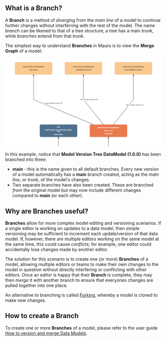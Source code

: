 ## What is a Branch?

A **Branch** is a method of diverging from the _main line_ of a model to continue further changes without interferring with the rest of the model. The name _branch_ can be likened to that of a tree structure; a tree has a main _trunk_, while _branches_ extend from that _trunk_.

The simplest way to understand **Branches** in Mauro is to view the **Merge Graph** of a model:

![Model branching example](merge-graph.png)

In this example, notice that **Model Version Tree DataModel (1.0.0)** has been branched into three:

* **main** - this is the name given to all default branches. Every new version of a model automatically has a **main** branch created, acting as the _main line_, or _trunk_, of the model's changes.
* Two separate branches have also been created. These are branched _from_ the original model but may now include different changes compared to **main** (or each other).

## Why are Branches useful?

**Branches** allow for more complex model editing and versioning scenarios. If a single editor is working on updates to a data model, then simple versioning may be sufficient to increment each update/version of that data model. If, however, there are multiple editors working on the same model at the same time, this could cause _conflicts_; for example, one editor could accidentally lose changes made by another editor.

The solution for this scenario is to create one (or more) **Branches** of a model, allowing multiple editors or teams to make their own changes to the model in question without directly interfering or conflicting with other editors. Once an editor is happy that their **Branch** is complete, they may then _merge_ it with another branch to ensure that everyones changes are pulled together into one place.

An alternative to branching is called [Forking](../fork/fork.md), whereby a model is cloned to make new changes.

## How to create a Branch

To create one or more **Branches** of a model, please refer to the user guide [How to version and merge Data Models](../../user-guides/version-data-models/version-data-models.md).